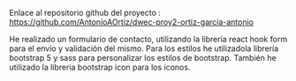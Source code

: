 Enlace al repositorio github del proyecto : https://github.com/AntonioAOrtiz/dwec-proy2-ortiz-garcia-antonio

He realizado un formulario de contacto, utilizando la libreria react hook form para el envío y validación del mismo. 
Para los estilos he utilizadola librería bootstrap 5 y sass para personalizar los estilos de bootstrap. También he utilizado la libreria bootstrap icon para los iconos.